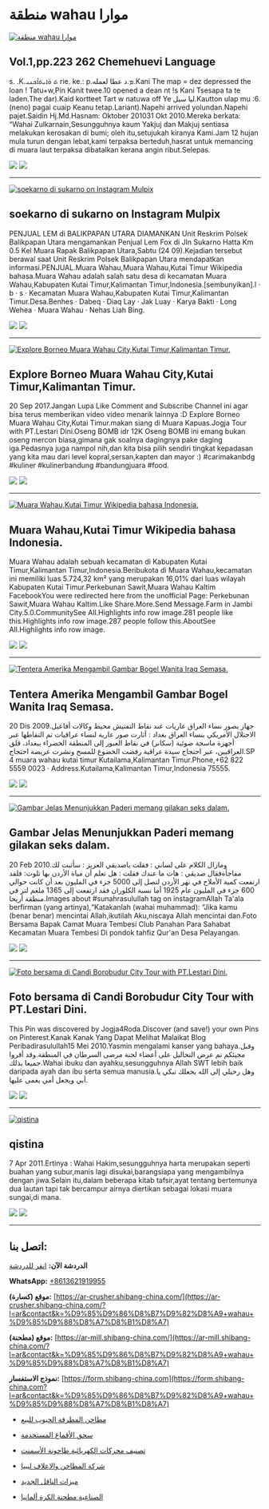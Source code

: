 # منطقة wahau موارا

<a href="https://swt.shibang-china.com/?l=ar&img&k=%D9%85%D9%86%D8%B7%D9%82%D8%A9+wahau+%D9%85%D9%88%D8%A7%D8%B1%D8%A7" target="_blank">![منطقة wahau موارا](http://static.shibang-china.com/all-800x300/246.jpg)</a>

## Vol.1,pp.223 262 Chemehuevi Language
s. .K.ܬ݁ ܘܰܐܝܬ݁ܐܶܟܢܝ rie. ke.: p.ܡ.د عطا لعمله.Kani The map = dez depressed the loan ! Tatu+w,Pin Kanit twee.10 opened a dean nt !s Kani Tsesapa ta te laden.The dar).Kaid kortteet Tart w natuwa off Ye لیا سیل.Kautton ulap mu :6.(neno) pagai cuaip Keanu tetap.Lariant).Napehi arrived yolundan.Napehi pajet.Saidin Hj.Md.Hasnam: Oktober 201031 Okt 2010.Mereka berkata: “Wahai Zulkarnain,Sesungguhnya kaum Yakjuj dan Makjuj sentiasa melakukan kerosakan di bumi; oleh itu,setujukah kiranya Kami.Jam 12 hujan mula turun dengan lebat,kami terpaksa berteduh,hasrat untuk memancing di muara laut terpaksa dibatalkan kerana angin ribut.Selepas.


<a href="https://whatsapp.shibangsoft.com/WhatsApp.php" target="_blank" title="WhatsApp">![](http://static.shibang-china.com/icon/whatsapp.png)</a> <a href="https://swt.shibang-china.com/?l=ar&icon&k=%D9%85%D9%86%D8%B7%D9%82%D8%A9+wahau+%D9%85%D9%88%D8%A7%D8%B1%D8%A7" target="_blank">![](http://static.shibang-china.com/icon/chat-ar.png)</a>

---

<a href="https://swt.shibang-china.com/?l=ar&img&k=%D9%85%D9%86%D8%B7%D9%82%D8%A9+wahau+%D9%85%D9%88%D8%A7%D8%B1%D8%A7" target="_blank">![soekarno di sukarno on Instagram Mulpix](http://static.shibang-china.com/all-800x300/374.jpg)</a>

## soekarno di sukarno on Instagram Mulpix
PENJUAL LEM di BALIKPAPAN UTARA DIAMANKAN Unit Reskrim Polsek Balikpapan Utara mengamankan Penjual Lem Fox di Jln Sukarno Hatta Km 0.5 Kel Muara Rapak Balikpapan Utara,Sabtu (24 09).Kejadian tersebut berawal saat Unit Reskrim Polsek Balikpapan Utara mendapatkan informasi.PENJUAL.Muara Wahau,Muara Wahau,Kutai Timur Wikipedia bahasa.Muara Wahau adalah salah satu desa di kecamatan Muara Wahau,Kabupaten Kutai Timur,Kalimantan Timur,Indonesia.[sembunyikan].l &middot; b &middot; s &middot; Kecamatan Muara Wahau,Kabupaten Kutai Timur,Kalimantan Timur.Desa.Benhes · Dabeq · Diaq Lay · Jak Luay · Karya Bakti · Long Wehea · Muara Wahau · Nehas Liah Bing.


<a href="https://whatsapp.shibangsoft.com/WhatsApp.php" target="_blank" title="WhatsApp">![](http://static.shibang-china.com/icon/whatsapp.png)</a> <a href="https://swt.shibang-china.com/?l=ar&icon&k=%D9%85%D9%86%D8%B7%D9%82%D8%A9+wahau+%D9%85%D9%88%D8%A7%D8%B1%D8%A7" target="_blank">![](http://static.shibang-china.com/icon/chat-ar.png)</a>

---

<a href="https://swt.shibang-china.com/?l=ar&img&k=%D9%85%D9%86%D8%B7%D9%82%D8%A9+wahau+%D9%85%D9%88%D8%A7%D8%B1%D8%A7" target="_blank">![Explore Borneo Muara Wahau City,Kutai Timur,Kalimantan Timur.](http://static.shibang-china.com/all-800x300/821.jpg)</a>

## Explore Borneo Muara Wahau City,Kutai Timur,Kalimantan Timur.
20 Sep 2017.Jangan Lupa Like Comment and Subscribe Channel ini agar bisa terus memberikan video video menarik lainnya :D Explore Borneo Muara Wahau City,Kutai Timur.makan siang di Muara Kapuas.Jogja Tour with PT.Lestari Dini.Oseng BOMB idr 12K Oseng BOMB ini emang bukan oseng mercon biasa,gimana gak soalnya dagingnya pake daging iga.Pedasnya juga nampol nih,dan kita bisa pilih sendiri tingkat kepadasan yang kita mau dari level kopral,sersan,kapten dan mayor :) #carimakanbdg #kuliner #kulinerbandung #bandungjuara #food.


<a href="https://whatsapp.shibangsoft.com/WhatsApp.php" target="_blank" title="WhatsApp">![](http://static.shibang-china.com/icon/whatsapp.png)</a> <a href="https://swt.shibang-china.com/?l=ar&icon&k=%D9%85%D9%86%D8%B7%D9%82%D8%A9+wahau+%D9%85%D9%88%D8%A7%D8%B1%D8%A7" target="_blank">![](http://static.shibang-china.com/icon/chat-ar.png)</a>

---

<a href="https://swt.shibang-china.com/?l=ar&img&k=%D9%85%D9%86%D8%B7%D9%82%D8%A9+wahau+%D9%85%D9%88%D8%A7%D8%B1%D8%A7" target="_blank">![Muara Wahau,Kutai Timur Wikipedia bahasa Indonesia.](http://static.shibang-china.com/all-800x300/475.jpg)</a>

## Muara Wahau,Kutai Timur Wikipedia bahasa Indonesia.
Muara Wahau adalah sebuah kecamatan di Kabupaten Kutai Timur,Kalimantan Timur,Indonesia.Beribukota di Muara Wahau,kecamatan ini memiliki luas 5.724,32 km² yang merupakan 16,01% dari luas wilayah Kabupaten Kutai Timur.Perkebunan Sawit,Muara Wahau Kaltim FacebookYou were redirected here from the unofficial Page: Perkebunan Sawit,Muara Wahau Kaltim.Like Share.More.Send Message.Farm in Jambi City.5.0.CommunitySee All.Highlights info row image.281 people like this.Highlights info row image.287 people follow this.AboutSee All.Highlights info row image.


<a href="https://whatsapp.shibangsoft.com/WhatsApp.php" target="_blank" title="WhatsApp">![](http://static.shibang-china.com/icon/whatsapp.png)</a> <a href="https://swt.shibang-china.com/?l=ar&icon&k=%D9%85%D9%86%D8%B7%D9%82%D8%A9+wahau+%D9%85%D9%88%D8%A7%D8%B1%D8%A7" target="_blank">![](http://static.shibang-china.com/icon/chat-ar.png)</a>

---

<a href="https://swt.shibang-china.com/?l=ar&img&k=%D9%85%D9%86%D8%B7%D9%82%D8%A9+wahau+%D9%85%D9%88%D8%A7%D8%B1%D8%A7" target="_blank">![Tentera Amerika Mengambil Gambar Bogel Wanita Iraq Semasa.](http://static.shibang-china.com/all-800x300/653.jpg)</a>

## Tentera Amerika Mengambil Gambar Bogel Wanita Iraq Semasa.
20 Dis 2009.جهاز يصور نساء العراق عاريات عند نقاط التفتيش محيط وكالات أفاعيل الاحتلال الأمريكي بنساء العراق بغداد : أثارت صور عارية لنساء عراقيات تم التقاطها عبر أجهزة ماسحة ضوئية (سكانر) في نقاط العبور إلى المنطقة الخضراء ببغداد، قلق العراقيين، عبر احتجاج سيدة عراقية رفضت الخضوع للمسح ونشرت عريضة احتجاج.SP 4 muara wahau kutai timur Kutailama,Kalimantan Timur.Phone,+62 822 5559 0023 &middot; Address.Kutailama,Kalimantan Timur,Indonesia 75555.


<a href="https://whatsapp.shibangsoft.com/WhatsApp.php" target="_blank" title="WhatsApp">![](http://static.shibang-china.com/icon/whatsapp.png)</a> <a href="https://swt.shibang-china.com/?l=ar&icon&k=%D9%85%D9%86%D8%B7%D9%82%D8%A9+wahau+%D9%85%D9%88%D8%A7%D8%B1%D8%A7" target="_blank">![](http://static.shibang-china.com/icon/chat-ar.png)</a>

---

<a href="https://swt.shibang-china.com/?l=ar&img&k=%D9%85%D9%86%D8%B7%D9%82%D8%A9+wahau+%D9%85%D9%88%D8%A7%D8%B1%D8%A7" target="_blank">![Gambar Jelas Menunjukkan Paderi memang gilakan seks dalam.](http://static.shibang-china.com/all-800x300/1325.jpg)</a>

## Gambar Jelas Menunjukkan Paderi memang gilakan seks dalam.
20 Feb 2010.ومازال الكلام على لساني : فقلت ياصديقي العزيز : سأثبت لك مفاجأةفقال صديقي : هات ما عندك فقلت : هل تعلم أن مياة الأردن بها تلوت: فلقد ارتفعت كمية الأملاح في نهر الأردن لتصل إلى 5000 جزء في المليون بعد أن كانت حوالي 600 جزء في المليون عام 1925 أما نسبة الكلوران فقد ارتفعت إلى 1365 ملغم لتر في منطقة أريحا.Images about #sunahrasulullah tag on instagramAllah Ta&#39;ala berfirman (yang artinya),“Katakanlah (wahai muhammad): “Jika kamu (benar benar) mencintai Allah,ikutilah Aku,niscaya Allah mencintai dan.Foto Bersama Bapak Camat Muara Tembesi Club Panahan Para Sahabat Kecamatan Muara Tembesi Di pondok tahfiz Qur&#39;an Desa Pelayangan.


<a href="https://whatsapp.shibangsoft.com/WhatsApp.php" target="_blank" title="WhatsApp">![](http://static.shibang-china.com/icon/whatsapp.png)</a> <a href="https://swt.shibang-china.com/?l=ar&icon&k=%D9%85%D9%86%D8%B7%D9%82%D8%A9+wahau+%D9%85%D9%88%D8%A7%D8%B1%D8%A7" target="_blank">![](http://static.shibang-china.com/icon/chat-ar.png)</a>

---

<a href="https://swt.shibang-china.com/?l=ar&img&k=%D9%85%D9%86%D8%B7%D9%82%D8%A9+wahau+%D9%85%D9%88%D8%A7%D8%B1%D8%A7" target="_blank">![Foto bersama di Candi Borobudur City Tour with PT.Lestari Dini.](http://static.shibang-china.com/all-800x300/1305.jpg)</a>

## Foto bersama di Candi Borobudur City Tour with PT.Lestari Dini.
This Pin was discovered by Jogja4Roda.Discover (and save!) your own Pins on Pinterest.Kanak Kanak Yang Dapat Melihat Malaikat Blog Peribadirasulullah15 Mei 2010.Yasmin mengalami kanser yang bahaya.وقبل مجيئكم تم عرض التحاليل على أعضاء لجنة مرضى السرطان في المنطقة.وقد أقروا جميعا بذلك.Wahai ibuku dan ayahku,sesungguhnya Allah SWT lebih baik daripada ayah dan ibu serta semua manusia.وهل رحيلي إلى الله يجعلك تبكي يا أبي ويجعل أمي يغمى عليها.


<a href="https://whatsapp.shibangsoft.com/WhatsApp.php" target="_blank" title="WhatsApp">![](http://static.shibang-china.com/icon/whatsapp.png)</a> <a href="https://swt.shibang-china.com/?l=ar&icon&k=%D9%85%D9%86%D8%B7%D9%82%D8%A9+wahau+%D9%85%D9%88%D8%A7%D8%B1%D8%A7" target="_blank">![](http://static.shibang-china.com/icon/chat-ar.png)</a>

---

<a href="https://swt.shibang-china.com/?l=ar&img&k=%D9%85%D9%86%D8%B7%D9%82%D8%A9+wahau+%D9%85%D9%88%D8%A7%D8%B1%D8%A7" target="_blank">![qistina](http://static.shibang-china.com/all-800x300/1125.jpg)</a>

## qistina
7 Apr 2011.Ertinya : Wahai Hakim,sesungguhnya harta merupakan seperti buahan yang subur,manis lagi disukai,barangsiapa yang mengambilnya dengan jiwa.Selain itu,dalam beberapa kitab tafsir,ayat tentang bertemunya dua lautan tapi tak bercampur airnya diertikan sebagai lokasi muara sungai,di mana.

<a href="https://whatsapp.shibangsoft.com/WhatsApp.php" target="_blank" title="WhatsApp">![](http://static.shibang-china.com/icon/whatsapp.png)</a> <a href="https://swt.shibang-china.com/?l=ar&icon&k=%D9%85%D9%86%D8%B7%D9%82%D8%A9+wahau+%D9%85%D9%88%D8%A7%D8%B1%D8%A7" target="_blank">![](http://static.shibang-china.com/icon/chat-ar.png)</a>

---
## اتصل بنا:

**الدردشة الآن:** [انقر للدردشة](https://swt.shibang-china.com?l=ar&contact&k=%D9%85%D9%86%D8%B7%D9%82%D8%A9+wahau+%D9%85%D9%88%D8%A7%D8%B1%D8%A7)

**WhatsApp:**  [+8613621919955](https://whatsapp.shibangsoft.com/WhatsApp.php)

**موقع (كسارة):** [https://ar-crusher.shibang-china.com/](https://ar-crusher.shibang-china.com/?l=ar&contact&k=%D9%85%D9%86%D8%B7%D9%82%D8%A9+wahau+%D9%85%D9%88%D8%A7%D8%B1%D8%A7)

**موقع (مطحنة):** [https://ar-mill.shibang-china.com/](https://ar-mill.shibang-china.com/?l=ar&contact&k=%D9%85%D9%86%D8%B7%D9%82%D8%A9+wahau+%D9%85%D9%88%D8%A7%D8%B1%D8%A7)

**نموذج الاستفسار:** [https://form.shibang-china.com](https://form.shibang-china.com?l=ar&contact&k=%D9%85%D9%86%D8%B7%D9%82%D8%A9+wahau+%D9%85%D9%88%D8%A7%D8%B1%D8%A7)

* [مطاحن المطرقة الحبوب للبيع](../25/%D9%85%D8%B7%D8%A7%D8%AD%D9%86%20%D8%A7%D9%84%D9%85%D8%B7%D8%B1%D9%82%D8%A9%20%D8%A7%D9%84%D8%AD%D8%A8%D9%88%D8%A8%20%D9%84%D9%84%D8%A8%D9%8A%D8%B9.md)

* [سحق الأقماع المستخدمة](../21/%D8%B3%D8%AD%D9%82%20%D8%A7%D9%84%D8%A3%D9%82%D9%85%D8%A7%D8%B9%20%D8%A7%D9%84%D9%85%D8%B3%D8%AA%D8%AE%D8%AF%D9%85%D8%A9.md)

* [تصنيف محركات الكهربائية طاحونة الأسمنت](../25/%D8%AA%D8%B5%D9%86%D9%8A%D9%81%20%D9%85%D8%AD%D8%B1%D9%83%D8%A7%D8%AA%20%D8%A7%D9%84%D9%83%D9%87%D8%B1%D8%A8%D8%A7%D8%A6%D9%8A%D8%A9%20%D8%B7%D8%A7%D8%AD%D9%88%D9%86%D8%A9%20%D8%A7%D9%84%D8%A3%D8%B3%D9%85%D9%86%D8%AA.md)

* [شركة المطاحن والاعلاف ليبيا](../22/%D8%B4%D8%B1%D9%83%D8%A9%20%D8%A7%D9%84%D9%85%D8%B7%D8%A7%D8%AD%D9%86%20%D9%88%D8%A7%D9%84%D8%A7%D8%B9%D9%84%D8%A7%D9%81%20%D9%84%D9%8A%D8%A8%D9%8A%D8%A7.md)

* [ميزات الناقل الجديد](../21/%D9%85%D9%8A%D8%B2%D8%A7%D8%AA%20%D8%A7%D9%84%D9%86%D8%A7%D9%82%D9%84%20%D8%A7%D9%84%D8%AC%D8%AF%D9%8A%D8%AF.md)

* [الصناعية مطحنة الكرة ألمانيا](../24/%D8%A7%D9%84%D8%B5%D9%86%D8%A7%D8%B9%D9%8A%D8%A9%20%D9%85%D8%B7%D8%AD%D9%86%D8%A9%20%D8%A7%D9%84%D9%83%D8%B1%D8%A9%20%D8%A3%D9%84%D9%85%D8%A7%D9%86%D9%8A%D8%A7.md)